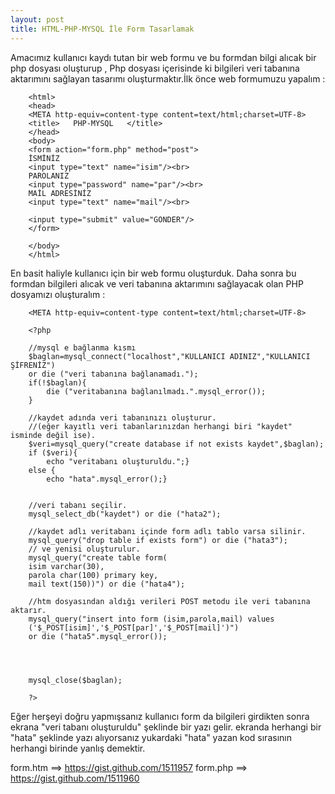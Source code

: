 ```yaml
---
layout: post
title: HTML-PHP-MYSQL İle Form Tasarlamak
---
```


Amacımız kullanıcı kaydı tutan bir web formu ve bu formdan bilgi alıcak bir php dosyası oluşturup , Php
dosyası içerisinde ki bilgileri veri tabanına aktarımını sağlayan tasarımı oluşturmaktır.İlk önce web formumuzu yapalım :

		<html>
		<head>
		<META http-equiv=content-type content=text/html;charset=UTF-8>
		<title>   PHP-MYSQL   </title>
		</head>
		<body>
		<form action="form.php" method="post">
		İSMİNİZ 
		<input type="text" name="isim"/><br>
		PAROLANIZ 
		<input type="password" name="par"/><br>
		MAİL ADRESİNİZ
		<input type="text" name="mail"/><br>
					
		<input type="submit" value="GONDER"/>
		</form>

		</body>
		</html>
					
En basit haliyle kullanıcı için bir web formu oluşturduk. Daha sonra bu formdan bilgileri alıcak ve veri tabanına aktarımını sağlayacak
olan PHP dosyamızı oluşturalım :

		<META http-equiv=content-type content=text/html;charset=UTF-8>

		<?php
		
		//mysql e bağlanma kısmı
		$baglan=mysql_connect("localhost","KULLANICI ADINIZ","KULLANICI ŞİFRENİZ") 
		or die ("veri tabanına bağlanamadı.");
		if(!$baglan){
			die ("veritabanına bağlanılmadı.".mysql_error());
		}
		
		//kaydet adında veri tabanınızı oluşturur.
		//(eğer kayıtlı veri tabanlarınızdan herhangi biri "kaydet" isminde değil ise).
		$veri=mysql_query("create database if not exists kaydet",$baglan);
		if ($veri){
			echo "veritabanı oluşturuldu.";}
		else {
			echo "hata".mysql_error();}
			
			
		//veri tabanı seçilir.
		mysql_select_db("kaydet") or die ("hata2");
		
		//kaydet adlı veritabanı içinde form adlı tablo varsa silinir.
		mysql_query("drop table if exists form") or die ("hata3");
		// ve yenisi oluşturulur.
		mysql_query("create table form(
		isim varchar(30),
		parola char(100) primary key,
		mail text(150))") or die ("hata4");

		//htm dosyasından aldığı verileri POST metodu ile veri tabanına aktarır.
		mysql_query("insert into form (isim,parola,mail) values 
		('$_POST[isim]','$_POST[par]','$_POST[mail]')") 
		or die ("hata5".mysql_error());




		mysql_close($baglan);
			
		?>
		
Eğer herşeyi doğru yapmışsanız kullanıcı form da bilgileri girdikten sonra ekrana "veri tabanı oluşturuldu" şeklinde bir yazı gelir.
ekranda herhangi bir "hata" şeklinde yazı alıyorsanız yukardaki "hata" yazan kod sırasının herhangi birinde yanlış demektir.

form.htm ==>  https://gist.github.com/1511957
form.php ==>  https://gist.github.com/1511960

